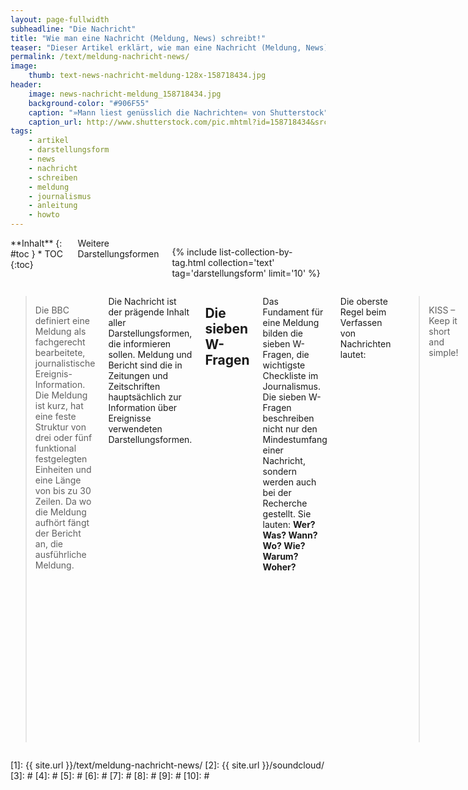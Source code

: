 ```yaml
---
layout: page-fullwidth
subheadline: "Die Nachricht"
title: "Wie man eine Nachricht (Meldung, News) schreibt!"
teaser: "Dieser Artikel erklärt, wie man eine Nachricht (Meldung, News) professionell aufbaut und journalistisch verfasst."
permalink: /text/meldung-nachricht-news/
image:
    thumb: text-news-nachricht-meldung-128x-158718434.jpg
header:
    image: news-nachricht-meldung_158718434.jpg
    background-color: "#906F55"
    caption: "»Mann liest genüsslich die Nachrichten« von Shutterstock"
    caption_url: http://www.shutterstock.com/pic.mhtml?id=158718434&src=id 
tags:
    - artikel
    - darstellungsform
    - news
    - nachricht
    - schreiben
    - meldung
    - journalismus
    - anleitung
    - howto
---
```

<div class="row">
<div class="medium-5 medium-push-7 columns" markdown="1">
<div class="panel radius" markdown="1">
**Inhalt**
{: #toc }
*  TOC
{:toc}
</div>

<div class="font-size-h4 b10 sans">Weitere Darstellungsformen</div>

{% include list-collection-by-tag.html collection='text' tag='darstellungsform' limit='10' %}


</div><!-- /.medium-5.columns -->


<div class="medium-7 medium-pull-5 columns" markdown="1">

> Die BBC definiert eine Meldung als fachgerecht bearbeitete, journalistische Ereignis-Information. Die Meldung ist kurz, hat eine feste Struktur von drei oder fünf funktional festgelegten Einheiten und eine Länge von bis zu 30 Zeilen. Da wo die Meldung aufhört fängt der Bericht an, die ausführliche Meldung.

Die Nachricht ist der prägende Inhalt aller Darstellungsformen, die informieren sollen. Meldung und Bericht sind die in Zeitungen und Zeitschriften hauptsächlich zur Information über Ereignisse verwendeten Darstellungsformen.



## Die sieben W-Fragen

Das Fundament für eine Meldung bilden die sieben W-Fragen, die wichtigste Checkliste im Journalismus. Die sieben W-Fragen beschreiben nicht nur den Mindestumfang einer Nachricht, sondern werden auch bei der Recherche gestellt. Sie lauten: **Wer? Was? Wann? Wo? Wie? Warum? Woher?**

Die oberste Regel beim Verfassen von Nachrichten lautet:

> KISS – Keep it short and simple!

Darum beachten Sie: **Das Wichtigste kommt zuerst.** Schließlich kommt es auf das Ereignis an. Die meisten gut gemachten Agentur- und Zeitungsmeldungen lassen sich darum auf drei klassische Sätze beziehungsweise drei inhaltliche Pakete zurückführen.


![]({{ site.urlimg }}text-schreiben-nachricht.gif)

## Klassischer Aufbau einer News

Im ersten Satz, dem so genannten Lead, steht das Wichtigste, der ganz harte Kern der Information. In der Regel sind das Antworten auf das **Wer** und das **Was**. Der zweite Satz wird Detailsatz genannt und beantwortet die **restlichen W-Fragen**, also die Einzelheiten des Geschehens. Der Detailsatz beantwortet in jedem Fall das Woher.

Der dritte Satz wird als *Hintergrundsatz* bezeichnet. Er bietet oft Hinweise zu Zusammenhängen, zur Vorgeschichte und zur Analyse des Geschehens. Die karge Dreisatzmeldung der Agenturen spart in der Regel Hinweise auf das künftige Geschehen aus. Die Antworten auf diese Fragen werden einfach an Lead, Detail- und Hintergrundsatz gehängt. So entstehen *Zukunfts- und Zukunftsdetailsatz*.

{% include alert info='<strong>Regel:</strong> Der Küchenzuruf, die spontane Formulierung von Neuigkeiten unter Vertrauten, hilft überall im Journalismus, Sachverhalte auf den Punkt zu bringen: Er formuliert zum Beispiel die Nachricht oder die These im Vorspann eines Magazinberichts, und er setzt ein Thema in einer Redaktionskonferenz durch.' %}

Die Verwendung der Zeitform beim Verfassen einer Nachricht folgt in der Regel einem einheitlichen Schema. Der erste Satz einer guten Meldung steht meist im Präsens oder Perfekt. Das Präsens setzen Sie dabei immer dann ein, wenn das Berichtete noch aktuell ist. Falls aber das Ereignis bereits abgeschlossen ist, kommt das Perfekt zum Einsatz.

Danach schwenkt die Meldung in das erzählende Imperfekt. Bei der Berichterstattung über Ereignisse vor dem Ereignis kommt das Plusquamperfekt zum Einsatz. Wird Zukünftiges angekündigt oder darüber spekuliert, benutzt man das Futur. In Beiträgen ist der Konjunktiv wenn möglich zu vermeiden, da er Unklarheiten auslösen kann und die Sachlage verschleiert.



## Der Aufbau der Magazinmeldung

Magazinmeldungen müssen sich im Aufbau nicht nach den strengen Strukturen der Agentur- und Zeitungsmeldung richten. Häufig wird die Magazinmeldung mit einem Schleppsatz eingeleitet, der den Leser schnell zur These führt. Das wichtigste einer Magazinmeldung ist: Erzähl eine Geschichte!



## Struktur einer Nachricht

* Titel - Headline
* Unterschrift – Subheadline
* Anreisser
* Rest der Nachricht



## Sprache einer Nachricht

* Kurz und prägnant
* lange Sätze vermeiden
* Klar schreiben
* Silben zählen: Je mehr Silben ein Begriff benötigt, desto eher entstammt er der Bürokratie oder der Unternehmenswelt. Er sollte ersetzt werden.
* Endungen ansehen: Wörter, die auf -ung, -heit, -keit, -ät und -mus enden, sind oft umständllich und damit überflüssig.
* Bildhaft schreiben – keine Alltagsmetaphern!
* Gute Sprachbilder
* Artikel werden nicht durch Adjektive bildhaft.
* Distanziert schreiben



## Hilfestellung für News-Schreiber

Denken Sie vor jeder Nachricht kurz nach und fragen Sie sich:

* Was will man mir verkaufen, was soll ich schreiben?
* Was wollen mir die Beteiligten verschweigen?
* Was muss ich noch recherchieren?



## Eine kleine Checkliste für erfolgreiche Anreisser

* Liest sich der Anreisser wie eine Rutschbahn in den Artikel?
* Macht der Anreisser neugierig und wirkt er interessant?
* Bietet der Anreisser einen klaren Überblick über den Artikel?
* Ergänzen sich Anreisser und Überschrift oder werden Informationen doppelt genannt?
* Können (Füll)Wörter weggelassen und Sätze noch prägnanter getextet werden?
* Befinden sich unnötige Verallgemeinerungen und abstrakte Begriffe im Anreisser?
* Haben Sie starke und ausdrucksvolle Verben im Anreisser genutzt?
* Lässt der Anreisser im Kopf ein Bild entstehen?
* Stimmt die Länge des Anreissers und harmoniert das Layout des Anreissertextes mit dem daneben angezeigten Bild?






## Weitere Darstellungsformen

{% include list-collection-by-tag.html collection='text' tag='darstellungsform' limit='10' %}


</div><!-- /.medium-7.columns -->
</div><!-- /.row -->




 [1]: {{ site.url }}/text/meldung-nachricht-news/
 [2]: {{ site.url }}/soundcloud/
 [3]: #
 [4]: #
 [5]: #
 [6]: #
 [7]: #
 [8]: #
 [9]: #
 [10]: #